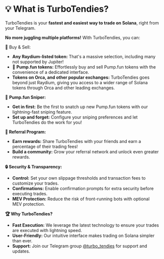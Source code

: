 # 💡 What is TurboTendies?

TurboTendies is your **fastest and easiest way to trade on Solana**, right from your Telegram.

**No more juggling multiple platforms!** With TurboTendies, you can:

🚀 Buy & Sell:

* **Any Raydium-listed token:** That's a massive selection, including many not supported by Jupiter!
* 💊 **Pump.fun tokens:** Effortlessly buy and sell Pump.fun tokens with the convenience of a dedicated interface.
* **Tokens on Orca, and other popular exchanges:** TurboTendies goes beyond just Raydium, giving you access to a wider range of Solana tokens through Orca and other leading exchanges.

💊 **Pump.fun Sniper:**

* **Get in first:** Be the first to snatch up new Pump.fun tokens with our lightning-fast sniping feature.
* **Set up and forget:** Configure your sniping preferences and let TurboTendies do the work for you!

**🤝 Referral Program:**

* **Earn rewards:** Share TurboTendies with your friends and earn a percentage of their trading fees!
* **Build a community:** Grow your referral network and unlock even greater rewards.

**🔒 Security & Transparency:**

* **Control:** Set your own slippage thresholds and transaction fees to customize your trades.
* **Confirmations:** Enable confirmation prompts for extra security before executing trades.
* **MEV Protection:** Reduce the risk of front-running bots with optional MEV protection.

**🏆 Why TurboTendies?**

* **Fast Execution:** We leverage the latest technology to ensure your trades are executed with lightning speed.
* **User-Friendly:** Our intuitive interface makes trading on Solana simpler than ever.
* **Support:** Join our Telegram group [@turbo\_tendies](https://t.me/turbo\_tendies) for support and updates.
